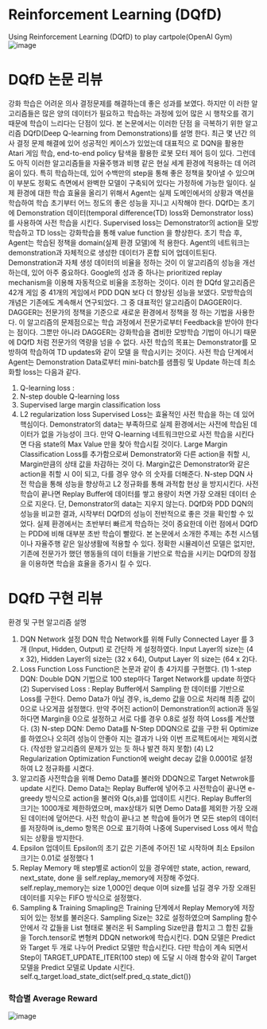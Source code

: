 # Reinforcement Learning (DQfD)
Using Reinforcement Learning (DQfD) to play cartpole(OpenAI Gym)
![image](https://user-images.githubusercontent.com/85381860/144034127-ffcaedda-dec0-456f-9151-61ebb41ca2bc.png)


# DQfD 논문 리뷰
강화 학습은 어려운 의사 결정문제를 해결하는데 좋은 성과를 보였다. 하지만 이
러한 알고리즘들은 많은 양의 데이터가 필요하고 학습하는 과정에 있어 많은 시
행착오를 겪기 때문에 학습이 느리다는 단점이 있다. 본 논문에서는 이러한 단점
을 극복하기 위한 알고리즘 DQfD(Deep Q-learning from Demonstrations)를 설명
한다.
최근 몇 년간 의사 결정 문제 해결에 있어 성공적인 케이스가 있었는데 대표적으
로 DQN을 활용한 Atari 게임 학습, end-to-end policy 탐색을 활용한 로봇 모터
제어 등이 있다. 그런데도 아직 이러한 알고리즘들을 자율주행과 비행 같은 현실
세계 환경에 적용하는 데 어려움이 있다. 특히 학습하는데, 있어 수백만의 step을
통해 좋은 정책을 찾아낼 수 있으며 이 부분도 정확도 측면에서 완벽한 모델이
구축되어 있다는 가정하에 가능한 일이다. 실제 환경에 대한 학습 효율을 올리기
위해서 Agent는 실제 도메인에서의 상황과 액션을 학습하여 학습 초기부터 어느
정도의 좋은 성능을 지니고 시작해야 한다.
DQfD는 초기에 Demonstration 데이터(temporal difference(TD) loss와
Demonstrator loss)를 사용하여 사전 학습을 시킨다. Supervised loss는
Demonstrator의 action을 모방학습하고 TD loss는 강화학습을 통해 value function
을 향상한다. 초기 학습 후, Agent는 학습된 정책을 domain(실제 환경 모델)에 적
용한다. Agent의 네트워크는 demonstration과 자체적으로 생성한 데이터가 혼합
되어 업데이트된다. Demonstration과 자체 생성 데이터의 비율을 정하는 것이 이
알고리즘의 성능을 개선하는데, 있어 아주 중요하다. Google의 성과 중 하나는
prioritized replay mechanism을 이용해 자동적으로 비율을 조정하는 것이다. 이러
한 DQfd 알고리즘은 42개 게임 중 41개의 게임에서 PDD DQN 보다 더 향상된
성능을 보였다.
모방학습의 개념은 기존에도 계속해서 연구되었다. 그 중 대표적인 알고리즘이
DAGGER이다. DAGGER는 전문가의 정책을 기준으로 새로운 환경에서 정책을 정
하는 기법을 사용한다. 이 알고리즘의 문제점으로는 학습 과정에서 전문가로부터
Feedback을 받아야 한다는 점이다. 그뿐만 아니라 DAGGER는 강화학습을 겸비한
모방학습 기법이 아니기 때문에 DQfD 처럼 전문가의 역량을 넘을 수 없다.
사전 학습의 목표는 Demonstrator를 모방하여 학습하여 TD updates와 같이 모델
을 학습시키는 것이다. 사전 학습 단계에서 Agent는 Demonstration Data로부터
mini-batch를 샘플링 및 Update 하는데 최소화할 loss는 다음과 같다.
1) Q-learning loss :
2) N-step double Q-learning loss
3) Supervised large margin classification loss
4) L2 regularization loss
Supervised Loss는 효율적인 사전 학습을 하는 데 있어 핵심이다. Demonstrator의
data는 부족하므로 실제 환경에서는 사전에 학습된 데이터가 없을 가능성이 크다. 
만약 Q-learning 네트워크만으로 사전 학습을 시킨다면 다음 state의 Max Value
만을 찾아 학습시킬 것이다. Large Margin Classification Loss를 추가함으로써
Demonstrator와 다른 action을 취할 시, Margin만큼의 상태 값을 차감하는 것이
다. Margin값은 Demonstrator와 같은 action을 취할 시 0이 되고, 다를 경우 양수
의 숫자를 더해준다.
N-step DQN 사전 학습을 통해 성능을 향상하고 L2 정규화를 통해 과적합 현상
을 방지시킨다. 사전 학습이 끝나면 Replay Buffer에 데이터를 쌓고 용량이 차면
가장 오래된 데이터 순으로 지운다. 단, Demonstrator의 data는 지우지 않는다.
DQfD와 PDD DQN의 성능을 비교한 결과, 시작부터 DQfD의 성능이 전반적으로
좋은 것을 확인할 수 있었다. 실제 환경에서는 초반부터 빠르게 학습하는 것이
중요한데 이런 점에서 DQfD는 PDD에 비해 대부분 초반 학습이 빨랐다.
본 논문에서 소개한 주제는 추천 시스템이나 자율주행 같은 일상생활에 적용할
수 있다. 정확한 시뮬레이션 모델은 없지만, 기존에 전문가가 했던 행동들의 데이
터들을 기반으로 학습을 시키는 DQfD의 장점을 이용하면 학습을 효율을 증가시
킬 수 있다.

# DQfD 구현 리뷰 
환경 및 구현 알고리즘 설명
1. DQN Network 설정
DQN 학습 Network를 위해 Fully Connected Layer 를 3개 (Input, Hidden, Output) 로 간단하
게 설정하였다. Input Layer의 size는 (4 x 32), Hidden Layer의 size는 (32 x 64), Output Layer
의 size는 (64 x 2)다. 
2. Loss Function
Loss Function은 논문과 같이 총 4가지를 구현했다. 
(1) 1-step DQN: 
Double DQN 기법으로 100 step마다 Target Network를 update 하였다 
(2) Supervised Loss :
Replay Buffer에서 Sampling 한 데이터를 기반으로 Loss를 구한다. Demo Data가 아닐 경우, 
is_demo 값을 0으로 처리해 최종 값이 0으로 나오게끔 설정했다. 만약 주어진 action이 
Demonstration의 action과 동일하다면 Margin을 0으로 설정하고 서로 다를 경우 0.8로 설정
하여 Loss를 계산했다. 
(3) N-step DQN:
Demo Data를 N-Step DDQN으로 값을 구한 뒤 Optimize를 하였으나 오히려 성능이 안좋아
지는 결과가 나와 이번 프로젝트에서는 제외시켰다. (작성한 알고리즘의 문제가 있는 듯 하나 
발견 하지 못함)
(4) L2 Regularization 
Optimization Function에 weight decay 값을 0.0001로 설정하여 L2 정규화를 시켰다. 
3. 알고리즘
사전학습을 위해 Demo Data를 불러와 DDQN으로 Target Netwrok를 update 시킨다. Demo 
Data는 Replay Buffer에 넣어주고 사전학습이 끝나면 e-greedy 방식으로 action을 불러와 
Q(s,a)를 업데이트 시킨다. Replay Buffer의 크기는 1000개로 제한하였으며, max상태가 되면 
Demo Data를 제외한 가장 오래된 데이터에 덮어쓴다. 사전 학습이 끝나고 본 학습에 들어가
면 모든 step의 데이터를 저장하며 is_demo 항목은 0으로 표기하여 나중에 Supervised Loss
에서 학습되는 상황을 방지한다. 
4. Epsilon 업데이트
Epsilon의 초기 값은 기존에 주어진 1로 시작하며 최소 Epsilon 크기는 0.01로 설정했다
1
5. Replay Memory 
매 step별로 action이 있을 경우에만 state, action, reward, next_state, done 을 
self.replay_memory에 저장해 주었다. self.replay_memory는 size 1,000인 deque 이며 size를 
넘길 경우 가장 오래된 데이터를 지우는 FIFO 방식으로 설정했다.
6. Sampling & Training
Smapling은 Training 단계에서 Replay Memory에 저장되어 있는 정보를 불러온다. Sampling 
Size는 32로 설정하였으며 Sampling 함수 안에서 각 값들을 List 형태로 불러온 뒤 Sampling 
Size만큼 합치고 그 합친 값들을 Torch.tensor로 변형켜 DDQN network에 학습시킨다. 
DQN 모델은 Predict와 Target 두 개로 나누어 Predict 모델만 학습시킨다. 다만 학습이 계속
되면서 Step이 TARGET_UPDATE_ITER(100 step) 에 도달 시 아래 함수와 같이 Target 모델을 
Predict 모델로 Update 시킨다. 
self.q_target.load_state_dict(self.pred_q.state_dict())

### 학습별 Average Reward
![image](https://user-images.githubusercontent.com/85381860/175032940-e0dbbfad-fda5-4eb0-8d20-a09d703be488.png)

